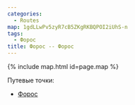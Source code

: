 ```yaml
---
categories:
  - Routes
map: 1gdLLwPv5zyR7cB5ZKgRKBQPOI2iUhS-n
tags:
  - Форос
title: Форос -- Форос
---
```


{% include map.html id=page.map %}

Путевые точки:

- [Форос](toponyms/форос.md)
